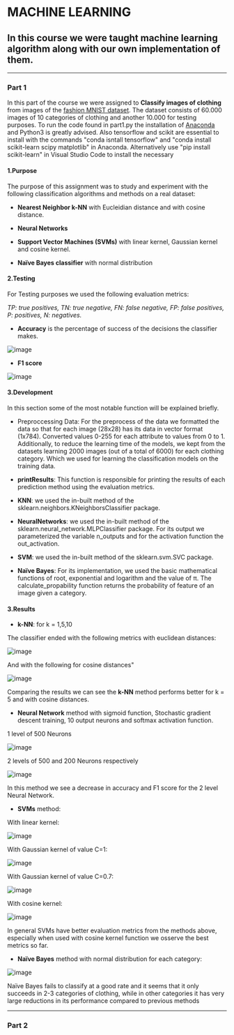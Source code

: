 # MACHINE LEARNING

## In this course we were taught machine learning algorithm along with our own implementation of them.

---

### Part 1

In this part of the course we were assigned to **Classify images of clothing** from images of the [fashion MNIST dataset](https://www.tensorflow.org/tutorials/keras/classification).
The dataset consists of 60.000 images of 10 categories of clothing and another 10.000 for testing purposes.
To run the code found in part1.py the installation of [Anaconda](www.anaconda.com) and Python3 is greatly advised. Also tensorflow and scikit are essential to install with the commands "conda isntall tensorflow" and "conda install scikit-learn scipy matplotlib" in Anaconda.
Alternatively use "pip install scikit-learn" in Visual Studio Code to install the necessary 


#### 1.Purpose
<p> The purpose of this assignment was to study and experiment with the following classification algorithms and methods on a real dataset:

- **Nearest Neighbor k-NN** with Eucleidian distance and with cosine distance.

- **Neural Networks**

- **Support Vector Machines (SVMs)** with linear kernel, Gaussian kernel and cosine kernel.

- **Naïve Bayes classifier** with normal distribution

</p> 

#### 2.Testing 
<p>
For Testing purposes we used the following evaluation metrics:
  
*TP: true positives, TN: true negative, FN: false negative, FP: false positives, P: positives, N: negatives.*

- **Accuracy** is the percentage of success of the decisions the classifier makes.

![image](https://user-images.githubusercontent.com/91612373/206761897-9b785d5a-7d0c-463d-ac36-8fe8c95cdc74.png)

- **F1 score**
  
![image](https://user-images.githubusercontent.com/91612373/206761920-67742556-094c-4d17-a008-4bb37695624d.png)


</p> 

#### 3.Development 
<p>
  In this section some of the most notable function will be explained briefly.
  
  - Preproccessing Data: For the preprocess of the data we formatted the data so that for each image
(28x28) has its data in vector format (1x784).
Converted values 0-255 for each attribute to values from 0 to 1.
Additionally, to reduce the learning time of the models, we kept from the datasets
learning 2000 images (out of a total of 6000) for each clothing category. Which we used for
learning the classification models on the training data.

  - **printResults**: This function is responsible for printing the results of each prediction
method using the evaluation metrics.

  - **KNN**: we used the in-built method of the sklearn.neighbors.KNeighborsClassifier package.

  - **NeuralNetworks**: we used the in-built method of the sklearn.neural_network.MLPClassifier package. For
its output we parameterized the variable n_outputs and for the activation function the
out_activation.

  - **SVM**: we used the in-built method of the sklearn.svm.SVC package.

  - **Naïve Bayes**: For its implementation, we used the basic mathematical functions of root, exponential and
logarithm and the value of π. The calculate_propability function returns the probability of
feature of an image given a category.
  
</p> 

#### 3.Results 
<p>
  
  - **k-NN**: for k = 1,5,10
  
The classifier ended with the following metrics with euclidean distances:
  
  ![image](https://user-images.githubusercontent.com/91612373/206764553-5ea72f83-915d-49a5-a6ce-b0cc37704419.png)

  
And with the following for cosine distances"
  
  ![image](https://user-images.githubusercontent.com/91612373/206764586-6ee8e64a-cb7d-4141-8110-7a26654eb8fc.png)

Comparing the results we can see the **k-NN** method performs better for k = 5 and with cosine distances.
  
  - **Neural Network** method with sigmoid function, Stochastic gradient descent training, 10 output neurons and softmax activation function. 
  
1 level of 500 Neurons
  
  ![image](https://user-images.githubusercontent.com/91612373/206765090-55cd91d5-06c4-4c05-848c-f8c778690b13.png)
  
2 levels of 500 and 200 Neurons respectively
  
  ![image](https://user-images.githubusercontent.com/91612373/206765128-4c190ab6-e261-4e85-b875-506c9b3a753a.png)
  
In this method we see a decrease in accuracy and F1 score for the 2 level Neural Network.
  
  - **SVMs** method:
 
With linear kernel:
  
  ![image](https://user-images.githubusercontent.com/91612373/206765645-6ff3686a-3656-4040-b2f1-3e13ba98a35c.png)

With Gaussian kernel of value C=1:
  
  ![image](https://user-images.githubusercontent.com/91612373/206765674-6c55c756-ae10-457f-bb08-1356f7751577.png)

With Gaussian kernel of value C=0.7:
  
  ![image](https://user-images.githubusercontent.com/91612373/206765660-3c8669e2-51c9-4f3b-be88-d4989079003e.png)

With cosine kernel:
  
  ![image](https://user-images.githubusercontent.com/91612373/206765690-ce2cd2e0-fea7-4059-8519-c37c57021f86.png)

  
In general SVMs have better evaluation metrics from the methods above, especially when used with cosine kernel function we osserve the best metrics so far.
  
  - **Naïve Bayes** method with normal distribution for each category:
  
  ![image](https://user-images.githubusercontent.com/91612373/206765987-49579f9a-5847-4bb3-8ff5-02cfcd7b4385.png)

Naïve Bayes fails to classify at a good rate
and it seems that it only succeeds in 2-3 categories
of clothing, while in other categories it has very large reductions in
its performance compared to previous methods
 
</p> 


---

### Part 2
